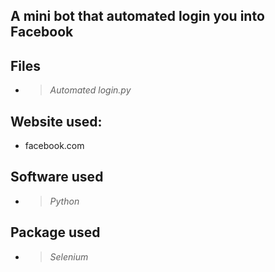 ## A mini bot that automated login you into Facebook

## Files
* > *Automated login.py*

## Website used:
- facebook.com

## Software used
* > *Python*

## Package used
* > *Selenium*

